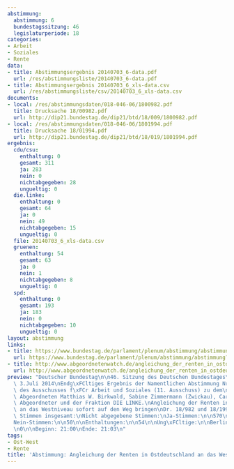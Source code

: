 ```yaml
---
abstimmung:
  abstimmung: 6
  bundestagssitzung: 46
  legislaturperiode: 18
categories:
- Arbeit
- Soziales
- Rente
data:
- title: Abstimmungsergebnis 20140703_6-data.pdf
  url: /res/abstimmungsliste/20140703_6-data.pdf
- title: Abstimmungsergebnis 20140703_6_xls-data.csv
  url: /res/abstimmungsliste/csv/20140703_6_xls-data.csv
documents:
- local: /res/abstimmungsdaten/018-046-06/1800982.pdf
  title: Drucksache 18/00982.pdf
  url: http://dip21.bundestag.de/dip21/btd/18/009/1800982.pdf
- local: /res/abstimmungsdaten/018-046-06/1801994.pdf
  title: Drucksache 18/01994.pdf
  url: http://dip21.bundestag.de/dip21/btd/18/019/1801994.pdf
ergebnis:
  cdu/csu:
    enthaltung: 0
    gesamt: 311
    ja: 283
    nein: 0
    nichtabgegeben: 28
    ungueltig: 0
  die.linke:
    enthaltung: 0
    gesamt: 64
    ja: 0
    nein: 49
    nichtabgegeben: 15
    ungueltig: 0
  file: 20140703_6_xls-data.csv
  gruenen:
    enthaltung: 54
    gesamt: 63
    ja: 0
    nein: 1
    nichtabgegeben: 8
    ungueltig: 0
  spd:
    enthaltung: 0
    gesamt: 193
    ja: 183
    nein: 0
    nichtabgegeben: 10
    ungueltig: 0
layout: abstimmung
links:
- title: https://www.bundestag.de/parlament/plenum/abstimmung/abstimmung?id=296
  url: https://www.bundestag.de/parlament/plenum/abstimmung/abstimmung?id=296
- title: http://www.abgeordnetenwatch.de/angleichung_der_renten_in_ostdeutschland_an_westniveau-1105-647.html
  url: http://www.abgeordnetenwatch.de/angleichung_der_renten_in_ostdeutschland_an_westniveau-1105-647.html
preview: "Deutscher Bundestag\n\n46. Sitzung des Deutschen Bundestages\nam Donnerstag,\
  \ 3.Juli 2014\nEndg\xFCltiges Ergebnis der Namentlichen Abstimmung Nr. 6\n\nBeschlussempfehlung\
  \ des Ausschusses f\xFCr Arbeit und Soziales (11. Ausschuss) zu dem\nAntrag der\
  \ Abgeordneten Matthias W. Birkwald, Sabine Zimmermann (Zwickau), Caren\nLay, weiterer\
  \ Abgeordneter und der Fraktion DIE LINKE.\nAngleichung der Renten in Ostdeutschland\
  \ an das Westniveau sofort auf den Weg bringen\nDr. 18/982 und 18/1994\n\nAbgegebene\
  \ Stimmen insgesamt:\nNicht abgegebene Stimmen:\nJa-Stimmen:\n\n570\n61\n466\n\n\
  Nein-Stimmen:\n\n50\n\nEnthaltungen:\n\n54\n\nUng\xFCltige:\n\nBerlin, den 03.07.2014\n\
  \n0\n\nBeginn: 21:00\nEnde: 21:03\n"
tags:
- Ost-West
- Rente
title: 'Abstimmung: Angleichung der Renten in Ostdeutschland an das Westniveau'
---
```

